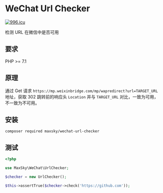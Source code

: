 # WeChat Url Checker

[![996.icu](https://img.shields.io/badge/link-996.icu-red.svg)](https://996.icu)

检测 URL 在微信中是否可用



## 要求

PHP >= 7.1



## 原理

通过 Get 请求 `https://mp.weixinbridge.com/mp/wapredirect?url=TARGET_URL` 地址，获取 302 跳转前的响应头 `Location` 并与 `TARGET_URL` 对比，一致为可用，不一致为不可用。



## 安装

```shell
composer required maxsky/wechat-url-checker
```



## 测试

```php
<?php

use MaxSky\WeChat\UrlChecker;

$checker = new UrlChecker();

$this->assertTrue($checker->check('https://github.com'));
```
